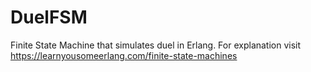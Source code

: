 # DuelFSM
Finite State Machine that simulates duel in Erlang.
For explanation visit https://learnyousomeerlang.com/finite-state-machines
